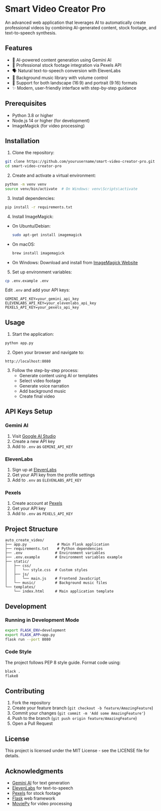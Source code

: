 # Smart Video Creator Pro

An advanced web application that leverages AI to automatically create professional videos by combining AI-generated content, stock footage, and text-to-speech synthesis.

## Features

- 🎯 AI-powered content generation using Gemini AI
- 🎥 Professional stock footage integration via Pexels API
- 🗣️ Natural text-to-speech conversion with ElevenLabs
- 🎵 Background music library with volume control
- 📱 Support for both landscape (16:9) and portrait (9:16) formats
- ✨ Modern, user-friendly interface with step-by-step guidance

## Prerequisites

- Python 3.8 or higher
- Node.js 14 or higher (for development)
- ImageMagick (for video processing)

## Installation

1. Clone the repository:
```bash
git clone https://github.com/yourusername/smart-video-creator-pro.git
cd smart-video-creator-pro
```

2. Create and activate a virtual environment:
```bash
python -m venv venv
source venv/bin/activate  # On Windows: venv\Scripts\activate
```

3. Install dependencies:
```bash
pip install -r requirements.txt
```

4. Install ImageMagick:
- On Ubuntu/Debian:
  ```bash
  sudo apt-get install imagemagick
  ```
- On macOS:
  ```bash
  brew install imagemagick
  ```
- On Windows:
  Download and install from [ImageMagick Website](https://imagemagick.org/script/download.php)

5. Set up environment variables:
```bash
cp .env.example .env
```
Edit `.env` and add your API keys:
```
GEMINI_API_KEY=your_gemini_api_key
ELEVENLABS_API_KEY=your_elevenlabs_api_key
PEXELS_API_KEY=your_pexels_api_key
```

## Usage

1. Start the application:
```bash
python app.py
```

2. Open your browser and navigate to:
```
http://localhost:8080
```

3. Follow the step-by-step process:
   - Generate content using AI or templates
   - Select video footage
   - Generate voice narration
   - Add background music
   - Create final video

## API Keys Setup

### Gemini AI
1. Visit [Google AI Studio](https://makersuite.google.com/app/apikey)
2. Create a new API key
3. Add to `.env` as `GEMINI_API_KEY`

### ElevenLabs
1. Sign up at [ElevenLabs](https://elevenlabs.io)
2. Get your API key from the profile settings
3. Add to `.env` as `ELEVENLABS_API_KEY`

### Pexels
1. Create account at [Pexels](https://www.pexels.com/api/)
2. Get your API key
3. Add to `.env` as `PEXELS_API_KEY`

## Project Structure

```
auto_create_video/
├── app.py              # Main Flask application
├── requirements.txt    # Python dependencies
├── .env               # Environment variables
├── .env.example       # Environment variables example
├── static/
│   ├── css/
│   │   └── style.css  # Custom styles
│   ├── js/
│   │   └── main.js    # Frontend JavaScript
│   └── music/         # Background music files
└── templates/
    └── index.html     # Main application template
```

## Development

### Running in Development Mode

```bash
export FLASK_ENV=development
export FLASK_APP=app.py
flask run --port 8080
```

### Code Style

The project follows PEP 8 style guide. Format code using:
```bash
black .
flake8
```

## Contributing

1. Fork the repository
2. Create your feature branch (`git checkout -b feature/AmazingFeature`)
3. Commit your changes (`git commit -m 'Add some AmazingFeature'`)
4. Push to the branch (`git push origin feature/AmazingFeature`)
5. Open a Pull Request

## License

This project is licensed under the MIT License - see the LICENSE file for details.

## Acknowledgments

- [Gemini AI](https://deepmind.google/technologies/gemini/) for text generation
- [ElevenLabs](https://elevenlabs.io) for text-to-speech
- [Pexels](https://www.pexels.com) for stock footage
- [Flask](https://flask.palletsprojects.com/) web framework
- [MoviePy](https://zulko.github.io/moviepy/) for video processing

